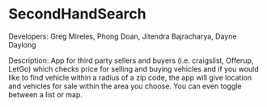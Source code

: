 # SecondHandSearch

Developers: Greg Mireles, Phong Doan, Jitendra Bajracharya, Dayne Daylong

Description: 
App for third party sellers and buyers (i.e. craigslist, Offerup, LetGo) which checks price for selling and buying vehicles and if you would like to find vehicle within a radius of a zip code, the app will give location and vehicles for sale within the area you choose. You can even toggle between a list or map.
